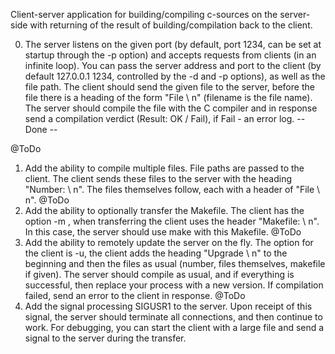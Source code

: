 Client-server application for building/compiling c-sources on the server-side with returning of the result of building/compilation back to the client.

0. The server listens on the given port (by default, port 1234, can be set at startup through the -p option) and accepts requests from clients (in an infinite loop).
You can pass the server address and port to the client
(by default 127.0.0.1 1234, controlled by the -d and -p options), as well as the file path.
The client should send the given file to the server, before the file there is a heading of the form "File <filename> \ n" (filename is the file name).
The server should compile the file with the C compiler and in response send a compilation verdict (Result: OK / Fail),
if Fail - an error log.
-- Done --
  
@ToDo
1. Add the ability to compile multiple files.
File paths are passed to the client. The client sends these files to the server with the heading "Number: <number of files> \ n".
The files themselves follow, each with a header of "File <filename> \ n".
@ToDo
2. Add the ability to optionally transfer the Makefile.
The client has the option -m <file path>, when transferring the client uses the header "Makefile: <filename> \ n".
In this case, the server should use make with this Makefile.
@ToDo
3. Add the ability to remotely update the server on the fly.
The option for the client is -u, the client adds the heading "Upgrade \ n" to the beginning and then the files as usual
(number, files themselves, makefile if given).
The server should compile as usual, and if everything is successful, then replace your process with a new version.
If compilation failed, send an error to the client in response.
@ToDo
4. Add the signal processing SIGUSR1 to the server.
Upon receipt of this signal, the server should terminate all connections, and then continue to work.
For debugging, you can start the client with a large file and send a signal to the server during the transfer.
